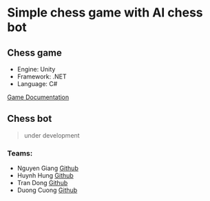 # Simple chess game with AI chess bot

## Chess game 
- Engine: Unity
- Framework: .NET
- Language: C#

[Game Documentation](https://docs.google.com/document/d/18ZWINB18EjOLtG6_E1nqxIAZFZc6e-7HDa7OyKxk2Rk/edit?tab=t.0#heading=h.gjdgxs)

## Chess bot
> under development

### Teams:
- Nguyen Giang
    [Github](https://github.com/jnswkz)
- Huynh Hung
    [Github](https://github.com/Kamekain)
- Tran Dong
    [Github](https://github.com/ROSEJC)
- Duong Cuong
    [Github](https://github.com/cuogne)